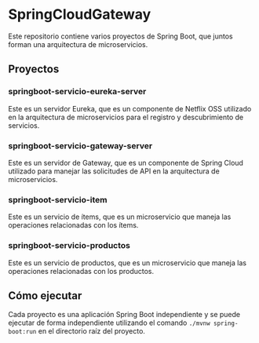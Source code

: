 # SpringCloudGateway

Este repositorio contiene varios proyectos de Spring Boot, que juntos forman una arquitectura de microservicios.

## Proyectos

### springboot-servicio-eureka-server

Este es un servidor Eureka, que es un componente de Netflix OSS utilizado en la arquitectura de microservicios para el registro y descubrimiento de servicios.

### springboot-servicio-gateway-server

Este es un servidor de Gateway, que es un componente de Spring Cloud utilizado para manejar las solicitudes de API en la arquitectura de microservicios.

### springboot-servicio-item

Este es un servicio de ítems, que es un microservicio que maneja las operaciones relacionadas con los ítems.

### springboot-servicio-productos

Este es un servicio de productos, que es un microservicio que maneja las operaciones relacionadas con los productos.

## Cómo ejecutar

Cada proyecto es una aplicación Spring Boot independiente y se puede ejecutar de forma independiente utilizando el comando `./mvnw spring-boot:run` en el directorio raíz del proyecto.

